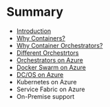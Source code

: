 # Summary

* [Introduction](README.md)
* [Why Containers?](chapter1.md)
* [Why Container Orchestrators?](why-do-we-need-container-orchestrators.md)
* [Different Orchestrtors](different-orchestrtors.md)
* [Orchestrators on Azure](orchestrators-on-azure.md)
* [Docker Swarm on Azure](docker-swarm-on-azure.md)
* [DC/OS on Azure](dcos-on-azure.md)
* Kubernetes on Azure
* Service Fabric on Azure
* On-Premise support

